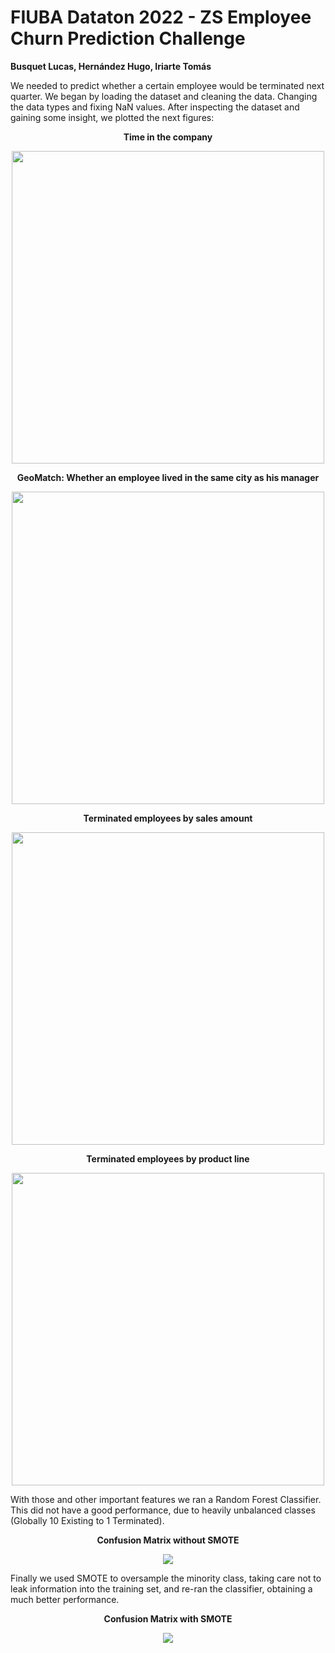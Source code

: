 # FIUBA Dataton 2022 - ZS Employee Churn Prediction Challenge

<b>Busquet Lucas, Hernández Hugo, Iriarte Tomás</b>

We needed to predict whether a certain employee would be terminated next quarter. We began by loading the dataset and cleaning the data. Changing the data types and fixing NaN values. After inspecting the dataset and gaining some insight, we plotted the next figures:

<p align="center">
  <b>Time in the company</b>
</p>
<p align="center">
  <img src="https://user-images.githubusercontent.com/71747228/179814256-0b2e5f68-6dc7-404f-af78-1748f7d003e1.png"
  width="500" />
</p>

<p align="center">
  <b>GeoMatch: Whether an employee lived in the same city as his manager</b>
</p>
<p align="center">
  <img src="https://user-images.githubusercontent.com/71747228/179814810-8c8fccb4-4fbf-44d1-84ee-87c5e0b02d59.png"
  width="500" />
</p>

<p align="center">
  <b>Terminated employees by sales amount</b>
</p>
<p align="center">
  <img src="https://user-images.githubusercontent.com/71747228/179815174-deb76d01-c127-421d-b356-a1419bb031cf.png"
  width="500" />
</p>

<p align="center">
  <b>Terminated employees by product line</b>
</p>
<p align="center">
  <img src="https://user-images.githubusercontent.com/71747228/179815377-498ccadd-19cf-48d0-8553-504031905760.png"
  width="500" />
</p>

With those and other important features we ran a Random Forest Classifier. This did not have a good performance, due to heavily unbalanced classes (Globally 10 Existing to 1 Terminated). 

<p align="center">
  <b>Confusion Matrix without SMOTE</b>
</p>
<p align="center">
  <img src="https://user-images.githubusercontent.com/71747228/179608935-7b7f6b42-215b-43c2-83b4-9c8805f294f1.png" />
</p>

Finally we used SMOTE to oversample the minority class, taking care not to leak information into the training set, and re-ran the classifier, obtaining a much better performance.

<p align="center">
  <b>Confusion Matrix with SMOTE</b>
</p>
<p align="center">
  <img src="https://user-images.githubusercontent.com/71747228/179608989-eafc1417-0039-41e9-8c7e-c052da4c1898.png" />
</p>


<!-- <p align="center">
  <b>Image of the dashboard</b>
</p>
<p align="center">
  <img src="https://user-images.githubusercontent.com/71747228/179818556-727e93d2-c2a1-4434-8837-a3067431ffc9.jpeg" />
</p> -->

